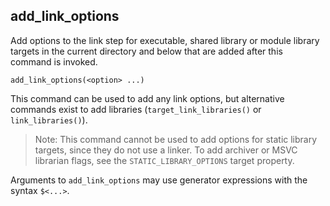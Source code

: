 ## add_link_options

Add options to the link step for executable, shared library or module library targets in the current directory and below that are added after this command is invoked.

```
add_link_options(<option> ...)
```

This command can be used to add any link options, but alternative commands exist to add libraries (`target_link_libraries()` or `link_libraries()`).

> Note: This command cannot be used to add options for static library targets, since they do not use a linker. To add archiver or MSVC librarian flags, see the `STATIC_LIBRARY_OPTIONS` target property.

Arguments to `add_link_options` may use generator expressions with the syntax `$<...>`.
